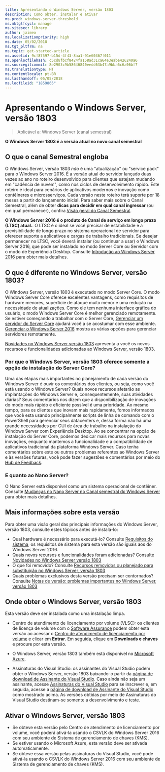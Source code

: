 ```yaml
---
title: Apresentando o Windows Server, versão 1803
description: Como obter, instalar e ativar
ms.prod: windows-server-threshold
ms.mktglfcycl: manage
ms.sitesec: library
author: jaimeo
ms.localizationpriority: high
ms.date: 05/02/2018
ms.tgt_pltfrm: na
ms.topic: get-started-article
ms.assetid: 9cf87597-b15d-4f43-8aa1-91e60367f011
ms.openlocfilehash: c5cd8fbcf8424fa158ad31ca64e3eabe426240a6
ms.sourcegitcommit: 8e2903c9b58646840eedd63b47a9bba6c6a06bf7
ms.translationtype: HT
ms.contentlocale: pt-BR
ms.lasthandoff: 06/05/2018
ms.locfileid: "1859865"
---
```

# <a name="introducing-windows-server-version-1803"></a>Apresentando o Windows Server, versão 1803

>Aplicável a: Windows Server (canal semestral)

**O Windows Server 1803 é a versão atual no novo canal semestral**


## <a name="what-the-semi-annual-channel-is--and-isnt"></a>O que o canal Semestral engloba
O Windows Server, versão 1803 *não* é uma "atualização" ou "service pack" para o Windows Server 2016. É a versão atual do servidor lançado duas vezes ao ano no roteiro desenvolvido para clientes que estejam mudando em "cadência de nuvem", como nos ciclos de desenvolvimento rápido. Este roteiro é ideal para cenários de aplicativos modernos e inovação como contêineres e microsserviços. Cada versão neste roteiro terá suporte por 18 meses a partir do lançamento inicial. Para saber mais sobre o Canal Semestral, além de obter **dicas para decidir em qual canal ingressar** (ou em qual permanecer), confira [Visão geral do Canal Semestral](semi-annual-channel-overview.md).


**O Windows Server 2016 é o produto de Canal de serviço em longo prazo (LTSC) atual.**. O LTSC é o ideal se você precisar de estabilidade e a previsibilidade de longo prazo no sistema operacional de servidor para oferecer suporte a aplicativos e cargas de trabalho tradicionais. Se desejar permanecer no LTSC, você deverá instalar (ou continuar a usar) o Windows Server 2016, que pode ser instalado no modo Server Core ou Servidor com o modo de Experiência Desktop. Consulte [Introdução ao Windows Server 2016](https://docs.microsoft.com/windows-server/get-started/server-basics) para obter mais detalhes.


## <a name="whats-different-about-windows-server-version-1803"></a>O que é diferente no Windows Server, versão 1803?

O Windows Server, versão 1803 é executado no modo Server Core. O modo Windows Server Core oferece excelentes vantagens, como requisitos de hardware menores, superfície de ataque muito menor e uma redução na necessidade de atualizações. Como ele tem nenhuma interface gráfica do usuário, o modo Windows Server Core é melhor gerenciado remotamente. Se estiver começando a trabalhar com o Server Core, [Gerenciar um servidor do Server Core](../administration/server-core/server-core-manage.md) ajudará você a se acostumar com esse ambiente. [Gerenciar o Windows Server 2016](../administration/manage-windows-server.md) mostra as várias opções para gerenciar servidores remotamente.

[Novidades no Windows Server versão 1803](whats-new-in-windows-server-1803.md) apresenta a você os novos recursos e funcionalidades adicionadas ao Windows Server, versão 1803.

### <a name="why-does-windows-server-version-1803-offer-only-the-server-core-installation-option"></a>Por que o Windows Server, versão 1803 oferece somente a opção de instalação do Server Core?
Uma das etapas mais importantes no planejamento de cada versão do Windows Server é ouvir os comentários dos clientes, ou seja, como você está usando o Windows Server? Quais novos recursos afetarão as implantações do Windows Server e, consequentemente, suas atividades diárias? Seus comentários nos dizem que a disponibilização de inovações do modo mais rápido e eficiente possível é uma prioridade. Ao mesmo tempo, para os clientes que inovam mais rapidamente, fomos informados que você esta usando principalmente scripts de linha de comando com o PowerShell para gerenciar seus datacenters e, dessa forma não há uma grande necessidades por GUI de área de trabalho na instalação do Windows Server com Experiência Desktop. Ao se concentrar na opção de instalação do Server Core, podemos dedicar mais recursos para novas inovações, enquanto mantemos a funcionalidade e a compatibilidade de aplicativos tradicional da plataforma Windows Server. Caso tenha comentários sobre este ou outros problemas referentes ao Windows Server e às versões futuras, você pode fazer sugestões e comentários por meio do [Hub de Feedback](https://support.microsoft.com/help/4021566/windows-10-send-feedback-to-microsoft-with-feedback-hub-app).


### <a name="what-about-nano-server"></a>E quanto ao Nano Server?
O Nano Server está disponível como um sistema operacional de contêiner. Consulte [Mudanças no Nano Server no Canal semestral do Windows Server](nano-in-semi-annual-channel.md) para obter mais detalhes.

## <a name="additional-information-about-this-release"></a>Mais informações sobre esta versão
Para obter uma visão geral das principais informações do Windows Server, versão 1803, consulte estes tópicos antes de instalá-lo:

- Qual hardware é necessário para executá-lo? Consulte [Requisitos do sistema](system-requirements.md); os requisitos de sistema para esta versão são iguais aos do Windows Server 2016.
- Quais novos recursos e funcionalidades foram adicionadas? Consulte [Novidades no Windows Server versão 1803](whats-new-in-windows-server-1803.md)
- O que foi removido? Consulte [Recursos removidos ou planejado para substituição no Windows Server, versão 1803](windows-server-1803-removed-features.md)
- Quais problemas exclusivos desta versão precisam ser contornados? Consulte [Notas de versão: problemas importantes no Windows Server, versão 1803](server-1803-release-notes.md)


## <a name="where-to-obtain-windows-server-version-1803"></a>Onde obter o Windows Server, versão 1803

Esta versão deve ser instalada como uma instalação limpa.

- Centro de atendimento de licenciamento por volume (VLSC): os clientes de licença de volume com o [Software Assurance](https://www.microsoft.com/en-us/licensing/licensing-programs/software-assurance-default.aspx) podem obter esta versão ao acessar o [Centro de atendimento de licenciamento por volume](https://www.microsoft.com/Licensing/servicecenter/default.aspx) e clicar em **Entrar**. Em seguida, clique em **Downloads e chaves** e procure por esta versão. 

- O Windows Server, versão 1803 também está disponível no [Microsoft Azure](https://azuremarketplace.microsoft.com/en-us/marketplace/apps/Microsoft.WindowsServer?tab=Overview).

- Assinaturas do Visual Studio: os assinantes do Visual Studio podem obter o Windows Server, versão 1803 baixando-o partir da [página de download de Assinante do Visual Studio](https://my.visualstudio.com/downloads?pid=2347). Caso ainda não seja um assinante, acesse [Assinaturas do Visual Studio](https://www.visualstudio.com/subscriptions/) para se inscrever e, em seguida, acesse a [página de download de Assinante do Visual Studio](https://my.visualstudio.com/downloads?pid=2347) como mostrado acima. As versões obtidas por meio de Assinaturas do Visual Studio destinam-se somente a desenvolvimento e teste.




## <a name="activating-windows-server-version-1803"></a>Ativar o Windows Server, versão 1803

- Se obteve esta versão pelo Centro de atendimento de licenciamento por volume, você poderá ativá-la usando o CSVLK do Windows Server 2016 com seu ambiente de Sistema de gerenciamento de chaves (KMS).
- Se estiver usando o Microsoft Azure, esta versão deve ser ativada automaticamente.
- Se obteve essa versão pelas assinaturas do Visual Studio, você pode ativá-la usando o CSVLK do Windows Server 2016 com seu ambiente de Sistema de gerenciamento de chaves (KMS). 
